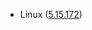 - Linux ([5.15.172](https://git.kernel.org/pub/scm/linux/kernel/git/stable/linux.git/tag/?h=v5.15.172))
